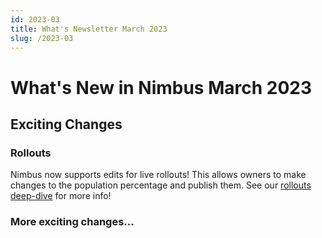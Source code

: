 ```yaml
---
id: 2023-03
title: What's Newsletter March 2023
slug: /2023-03
---
```


# What's New in Nimbus March 2023

## Exciting Changes
### Rollouts
  Nimbus now supports edits for live rollouts! This allows owners to make changes to the population percentage and publish them. See our [rollouts deep-dive](https://experimenter.info/experimenter/rollouts) for more info!

### More exciting changes...